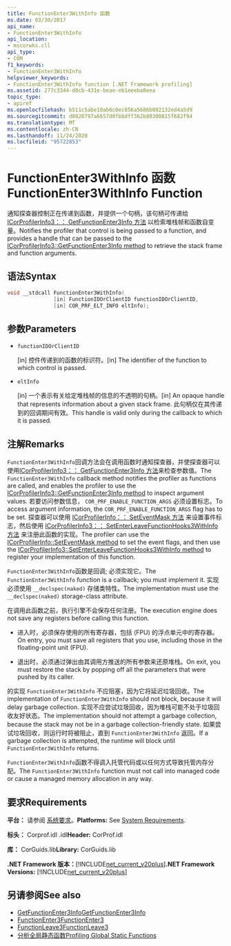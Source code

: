 ```yaml
---
title: FunctionEnter3WithInfo 函数
ms.date: 03/30/2017
api_name:
- FunctionEnter3WithInfo
api_location:
- mscorwks.cll
api_type:
- COM
f1_keywords:
- FunctionEnter3WithInfo
helpviewer_keywords:
- FunctionEnter3WithInfo function [.NET Framework profiling]
ms.assetid: 277c3344-d0cb-431e-beae-eb1eeeba8eea
topic_type:
- apiref
ms.openlocfilehash: b511c5abe10ab6c0ec856a5686b082132ed4a5d9
ms.sourcegitcommit: d8020797a6657d0fbbdff362b80300815f682f94
ms.translationtype: MT
ms.contentlocale: zh-CN
ms.lasthandoff: 11/24/2020
ms.locfileid: "95722853"
---
```

# <a name="functionenter3withinfo-function"></a><span data-ttu-id="98a24-102">FunctionEnter3WithInfo 函数</span><span class="sxs-lookup"><span data-stu-id="98a24-102">FunctionEnter3WithInfo Function</span></span>

<span data-ttu-id="98a24-103">通知探查器控制正在传递到函数，并提供一个句柄，该句柄可传递给 [ICorProfilerInfo3：： GetFunctionEnter3Info 方法](icorprofilerinfo3-getfunctionenter3info-method.md) 以检索堆栈帧和函数自变量。</span><span class="sxs-lookup"><span data-stu-id="98a24-103">Notifies the profiler that control is being passed to a function, and provides a handle that can be passed to the [ICorProfilerInfo3::GetFunctionEnter3Info method](icorprofilerinfo3-getfunctionenter3info-method.md) to retrieve the stack frame and function arguments.</span></span>  
  
## <a name="syntax"></a><span data-ttu-id="98a24-104">语法</span><span class="sxs-lookup"><span data-stu-id="98a24-104">Syntax</span></span>  
  
```cpp  
void __stdcall FunctionEnter3WithInfo(  
               [in] FunctionIDOrClientID functionIDOrClientID,  
               [in] COR_PRF_ELT_INFO eltInfo);  
```  
  
## <a name="parameters"></a><span data-ttu-id="98a24-105">参数</span><span class="sxs-lookup"><span data-stu-id="98a24-105">Parameters</span></span>

- `functionIDOrClientID`

  <span data-ttu-id="98a24-106">\[in] 控件传递到的函数的标识符。</span><span class="sxs-lookup"><span data-stu-id="98a24-106">\[in] The identifier of the function to which control is passed.</span></span>

- `eltInfo`

  <span data-ttu-id="98a24-107">\[in] 一个表示有关给定堆栈帧的信息的不透明的句柄。</span><span class="sxs-lookup"><span data-stu-id="98a24-107">\[in] An opaque handle that represents information about a given stack frame.</span></span> <span data-ttu-id="98a24-108">此句柄仅在其传递到的回调期间有效。</span><span class="sxs-lookup"><span data-stu-id="98a24-108">This handle is valid only during the callback to which it is passed.</span></span>

## <a name="remarks"></a><span data-ttu-id="98a24-109">注解</span><span class="sxs-lookup"><span data-stu-id="98a24-109">Remarks</span></span>  

 <span data-ttu-id="98a24-110">`FunctionEnter3WithInfo`回调方法会在调用函数时通知探查器，并使探查器可以使用[ICorProfilerInfo3：： GetFunctionEnter3Info 方法](icorprofilerinfo3-getfunctionenter3info-method.md)来检查参数值。</span><span class="sxs-lookup"><span data-stu-id="98a24-110">The `FunctionEnter3WithInfo` callback method notifies the profiler as functions are called, and enables the profiler to use the [ICorProfilerInfo3::GetFunctionEnter3Info method](icorprofilerinfo3-getfunctionenter3info-method.md) to inspect argument values.</span></span> <span data-ttu-id="98a24-111">若要访问参数信息， `COR_PRF_ENABLE_FUNCTION_ARGS` 必须设置标志。</span><span class="sxs-lookup"><span data-stu-id="98a24-111">To access argument information, the `COR_PRF_ENABLE_FUNCTION_ARGS` flag has to be set.</span></span> <span data-ttu-id="98a24-112">探查器可以使用 [ICorProfilerInfo：： SetEventMask 方法](icorprofilerinfo-seteventmask-method.md) 来设置事件标志，然后使用 [ICorProfilerInfo3：： SetEnterLeaveFunctionHooks3WithInfo 方法](icorprofilerinfo3-setenterleavefunctionhooks3withinfo-method.md) 来注册此函数的实现。</span><span class="sxs-lookup"><span data-stu-id="98a24-112">The profiler can use the [ICorProfilerInfo::SetEventMask method](icorprofilerinfo-seteventmask-method.md) to set the event flags, and then use the [ICorProfilerInfo3::SetEnterLeaveFunctionHooks3WithInfo method](icorprofilerinfo3-setenterleavefunctionhooks3withinfo-method.md) to register your implementation of this function.</span></span>  
  
 <span data-ttu-id="98a24-113">`FunctionEnter3WithInfo`函数是回调; 必须实现它。</span><span class="sxs-lookup"><span data-stu-id="98a24-113">The `FunctionEnter3WithInfo` function is a callback; you must implement it.</span></span> <span data-ttu-id="98a24-114">实现必须使用 `__declspec(naked)` 存储类特性。</span><span class="sxs-lookup"><span data-stu-id="98a24-114">The implementation must use the `__declspec(naked)` storage-class attribute.</span></span>  
  
 <span data-ttu-id="98a24-115">在调用此函数之前，执行引擎不会保存任何注册。</span><span class="sxs-lookup"><span data-stu-id="98a24-115">The execution engine does not save any registers before calling this function.</span></span>  
  
- <span data-ttu-id="98a24-116">进入时，必须保存使用的所有寄存器，包括 (FPU) 的浮点单元中的寄存器。</span><span class="sxs-lookup"><span data-stu-id="98a24-116">On entry, you must save all registers that you use, including those in the floating-point unit (FPU).</span></span>  
  
- <span data-ttu-id="98a24-117">退出时，必须通过弹出由其调用方推送的所有参数来还原堆栈。</span><span class="sxs-lookup"><span data-stu-id="98a24-117">On exit, you must restore the stack by popping off all the parameters that were pushed by its caller.</span></span>  
  
 <span data-ttu-id="98a24-118">的实现 `FunctionEnter3WithInfo` 不应阻塞，因为它将延迟垃圾回收。</span><span class="sxs-lookup"><span data-stu-id="98a24-118">The implementation of `FunctionEnter3WithInfo` should not block, because it will delay garbage collection.</span></span> <span data-ttu-id="98a24-119">实现不应尝试垃圾回收，因为堆栈可能不处于垃圾回收友好状态。</span><span class="sxs-lookup"><span data-stu-id="98a24-119">The implementation should not attempt a garbage collection, because the stack may not be in a garbage collection-friendly state.</span></span> <span data-ttu-id="98a24-120">如果尝试垃圾回收，则运行时将被阻止，直到 `FunctionEnter3WithInfo` 返回。</span><span class="sxs-lookup"><span data-stu-id="98a24-120">If a garbage collection is attempted, the runtime will block until `FunctionEnter3WithInfo` returns.</span></span>  
  
 <span data-ttu-id="98a24-121">`FunctionEnter3WithInfo`函数不得调入托管代码或以任何方式导致托管内存分配。</span><span class="sxs-lookup"><span data-stu-id="98a24-121">The `FunctionEnter3WithInfo` function must not call into managed code or cause a managed memory allocation in any way.</span></span>  
  
## <a name="requirements"></a><span data-ttu-id="98a24-122">要求</span><span class="sxs-lookup"><span data-stu-id="98a24-122">Requirements</span></span>  

 <span data-ttu-id="98a24-123">**平台：** 请参阅 [系统要求](../../get-started/system-requirements.md)。</span><span class="sxs-lookup"><span data-stu-id="98a24-123">**Platforms:** See [System Requirements](../../get-started/system-requirements.md).</span></span>  
  
 <span data-ttu-id="98a24-124">**标头：** Corprof.idl .idl</span><span class="sxs-lookup"><span data-stu-id="98a24-124">**Header:** CorProf.idl</span></span>  
  
 <span data-ttu-id="98a24-125">**库：** CorGuids.lib</span><span class="sxs-lookup"><span data-stu-id="98a24-125">**Library:** CorGuids.lib</span></span>  
  
 <span data-ttu-id="98a24-126">**.NET Framework 版本：**[!INCLUDE[net_current_v20plus](../../../../includes/net-current-v20plus-md.md)]</span><span class="sxs-lookup"><span data-stu-id="98a24-126">**.NET Framework Versions:** [!INCLUDE[net_current_v20plus](../../../../includes/net-current-v20plus-md.md)]</span></span>  
  
## <a name="see-also"></a><span data-ttu-id="98a24-127">另请参阅</span><span class="sxs-lookup"><span data-stu-id="98a24-127">See also</span></span>

- [<span data-ttu-id="98a24-128">GetFunctionEnter3Info</span><span class="sxs-lookup"><span data-stu-id="98a24-128">GetFunctionEnter3Info</span></span>](icorprofilerinfo3-getfunctionenter3info-method.md)
- [<span data-ttu-id="98a24-129">FunctionEnter3</span><span class="sxs-lookup"><span data-stu-id="98a24-129">FunctionEnter3</span></span>](functionenter3-function.md)
- [<span data-ttu-id="98a24-130">FunctionLeave3</span><span class="sxs-lookup"><span data-stu-id="98a24-130">FunctionLeave3</span></span>](functionleave3-function.md)
- [<span data-ttu-id="98a24-131">分析全局静态函数</span><span class="sxs-lookup"><span data-stu-id="98a24-131">Profiling Global Static Functions</span></span>](profiling-global-static-functions.md)
